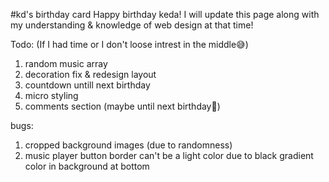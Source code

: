 #kd's birthday card
Happy birthday keda!
I will update this page along with my understanding & knowledge of web design at that time!

Todo:
(If I had time or I don't loose intrest in the middle😅)
1. random music array
2. decoration fix & redesign layout
3. countdown untill next birthday
4. micro styling
5. comments section (maybe until next birthday🤪)

bugs:
1. cropped background images (due to randomness)
2. music player button border can't be a light color due to black gradient color in background at bottom

















